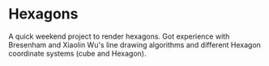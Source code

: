 # Hexagons
A quick weekend project to render hexagons. Got experience with Bresenham and Xiaolin Wu's line drawing algorithms and different Hexagon coordinate systems (cube and Hexagon).
